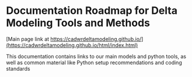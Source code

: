 # Documentation Roadmap for Delta Modeling Tools and Methods

[Main page link at https://cadwrdeltamodeling.github.io/](https://cadwrdeltamodeling.github.io/html/index.html)

This documentation contains links to our main models and python tools, as well as common material like Python setup recommendations and coding standards

 



